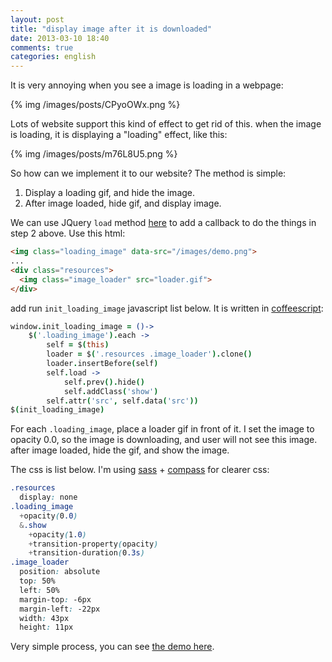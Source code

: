 ```yaml
---
layout: post
title: "display image after it is downloaded"
date: 2013-03-10 18:40
comments: true
categories: english
---
```


It is very annoying when you see a image is loading in a webpage:

{% img /images/posts/CPyoOWx.png %}

Lots of website support this kind of effect to get rid of this.
when the image is loading, it is displaying a "loading" effect, like this:

{% img /images/posts/m76L8U5.png %}

So how can we implement it to our website? The method is simple:

1. Display a loading gif, and hide the image.
2. After image loaded, hide gif, and display image.

We can use JQuery `load` method [here](api.jquery.com/load/) to add a callback to do the things in step 2 above.
Use this html:

```html
<img class="loading_image" data-src="/images/demo.png">
...
<div class="resources">
  <img class="image_loader" src="loader.gif">
</div>
```

add run `init_loading_image` javascript list below. 
It is written in [coffeescript](http://coffeescript.org/):

```coffeescript
window.init_loading_image = ()->
    $('.loading_image').each ->
        self = $(this)
        loader = $('.resources .image_loader').clone()
        loader.insertBefore(self)
        self.load ->
            self.prev().hide()
            self.addClass('show')
        self.attr('src', self.data('src'))
$(init_loading_image)
```

For each `.loading_image`, place a loader gif in front of it.
I set the image to opacity 0.0, so the image is downloading, and user will not see this image.
after image loaded, hide the gif, and show the image.

The css is list below. I'm using [sass](http://sass-lang.com/) + [compass](http://compass-style.org/) for clearer css:

```css
.resources
  display: none
.loading_image
  +opacity(0.0)
  &.show
    +opacity(1.0)
    +transition-property(opacity)
    +transition-duration(0.3s)
.image_loader
  position: absolute
  top: 50%
  left: 50%
  margin-top: -6px
  margin-left: -22px
  width: 43px
  height: 11px
```

Very simple process, you can see [the demo here](http://jsfiddle.net/linjunhalida/kU2VU/2/).